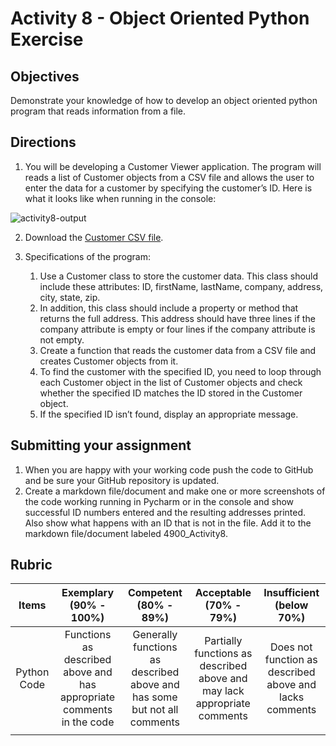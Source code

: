 # Activity 8 - Object Oriented Python Exercise

## Objectives
Demonstrate your knowledge of how to develop an object oriented python program that reads information from a file.

## Directions
1. You will be developing a Customer Viewer application. The program will reads a list of Customer objects from a CSV file and allows the user to enter the data for a customer by specifying the customer’s ID. Here is what it looks like when running in the console:

![activity8-output](https://github.com/uno-isqa-4900/activity8/blob/master/images/activity8-output.png)

2. Download the [Customer CSV file](https://github.com/SachinPawaskarUNO/activity8/blob/master/data/customers.csv).

3. Specifications of the program:
   1. Use a Customer class to store the customer data.  This class should include these attributes: ID, firstName, lastName, company, address, city, state, zip.
   2. In addition, this class should include a property or method that returns the full address. This address should have three lines if the company attribute is empty or four lines if the company attribute is not empty.
   3. Create a function that reads the customer data from a CSV file and creates Customer objects from it.
   4. To find the customer with the specified ID, you need to loop through each Customer object in the list of Customer objects and check whether the specified ID matches the ID stored in the Customer object.
   5. If the specified ID isn’t found, display an appropriate message.

## Submitting your assignment
1. When you are happy with your working code push the code to GitHub and be sure your GitHub repository is updated.
2. Create a markdown file/document and make one or more screenshots of the code working running in Pycharm or in the console and show successful ID numbers entered and the resulting addresses printed. Also show what happens with an ID that is not in the file. Add it to the markdown file/document labeled 4900_Activity8.

## Rubric

| Items | Exemplary  (90% - 100%) | Competent  (80% - 89%) | Acceptable  (70% - 79%) | Insufficient  (below 70%) |
|:--------------------------:|:---------------------------------------------------------------------------:|:------------------------------------------------------------------------:|:------------------------------------------------------------------------:|:-------------------------------------------------------:|
| Python Code | Functions as described above and has appropriate comments in the code | Generally functions as described above and has some but not all comments | Partially functions as described above and may lack appropriate comments | Does not function as described above and lacks comments |
|  |  |  |  |  |
